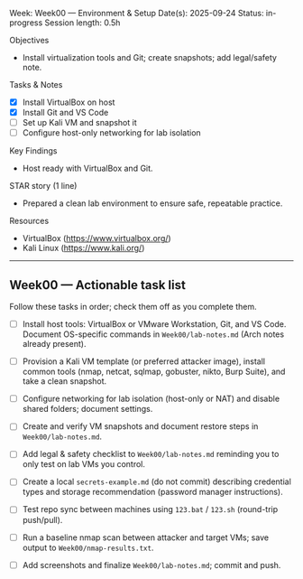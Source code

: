 Week: Week00 — Environment & Setup
Date(s): 2025-09-24
Status: in-progress
Session length: 0.5h

Objectives
- Install virtualization tools and Git; create snapshots; add legal/safety note.

Tasks & Notes
- [x] Install VirtualBox on host
- [x] Install Git and VS Code
- [ ] Set up Kali VM and snapshot it
- [ ] Configure host-only networking for lab isolation

Key Findings
- Host ready with VirtualBox and Git.

STAR story (1 line)
- Prepared a clean lab environment to ensure safe, repeatable practice.

Resources
- VirtualBox (https://www.virtualbox.org/)
- Kali Linux (https://www.kali.org/)

---

## Week00 — Actionable task list

Follow these tasks in order; check them off as you complete them.

- [ ] Install host tools: VirtualBox or VMware Workstation, Git, and VS Code. Document OS-specific commands in `Week00/lab-notes.md` (Arch notes already present).
- [ ] Provision a Kali VM template (or preferred attacker image), install common tools (nmap, netcat, sqlmap, gobuster, nikto, Burp Suite), and take a clean snapshot.
- [ ] Configure networking for lab isolation (host-only or NAT) and disable shared folders; document settings.
- [ ] Create and verify VM snapshots and document restore steps in `Week00/lab-notes.md`.
- [ ] Add legal & safety checklist to `Week00/lab-notes.md` reminding you to only test on lab VMs you control.
- [ ] Create a local `secrets-example.md` (do not commit) describing credential types and storage recommendation (password manager instructions).
- [ ] Test repo sync between machines using `123.bat` / `123.sh` (round-trip push/pull).
- [ ] Run a baseline nmap scan between attacker and target VMs; save output to `Week00/nmap-results.txt`.
- [ ] Add screenshots and finalize `Week00/lab-notes.md`; commit and push.

